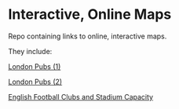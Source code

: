 # Interactive, Online Maps

Repo containing links to online, interactive maps.

They include:

[London Pubs (1)](https://russhowd.github.io/pubs1/)

[London Pubs (2)](https://russhowd.github.io/pubs2/)

[English Football Clubs and Stadium Capacity](https://russhowd.github.io/EFL/)
